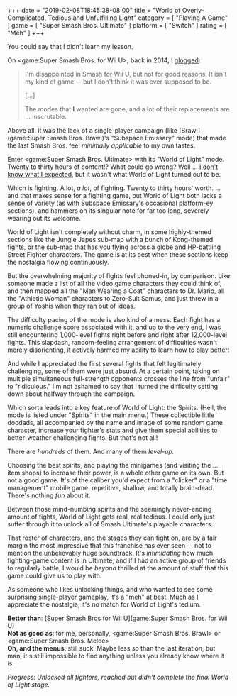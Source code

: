 +++
date = "2019-02-08T18:45:38-08:00"
title = "World of Overly-Complicated, Tedious and Unfulfilling Light"
category = [ "Playing A Game" ]
game = [ "Super Smash Bros. Ultimate" ]
platform = [ "Switch" ]
rating = [ "Meh" ]
+++

You could say that I didn't learn my lesson.

On <game:Super Smash Bros. for Wii U>, back in 2014, I [glogged]($SiteBaseURL$2014/12/18/sm4sh-super-smoursh-brothers/):

> I'm disappointed in Smash for Wii U, but not for good reasons. It isn't my kind of game -- but I don't think it was ever supposed to be.
>
> [...]
>
> The modes that <b>I</b> wanted are gone, and a lot of their replacements are ... inscrutable.

Above all, it was the lack of a single-player campaign (like [Brawl](game:Super Smash Bros. Brawl)'s "Subspace Emissary" mode) that made the last Smash Bros. feel <i>minimally applicable</i> to my own tastes.

Enter <game:Super Smash Bros. Ultimate> with its "World of Light" mode.  Twenty to thirty hours of content!?  What could go wrong?  Well ... <a href="https://knowyourmeme.com/memes/i-don-t-know-what-i-expected">I don't know what I expected</a>, but it wasn't what World of Light turned out to be.

Which is fighting.  A lot, <i>a lot</i>, of fighting.  Twenty to thirty hours' worth.  ... and that makes sense for a fighting game, but World of Light both lacks a sense of variety (as with Subspace Emissary's occasional platform-ey sections), and hammers on its singular note for far too long, severely wearing out its welcome.

World of Light isn't completely without charm, in some highly-themed sections like the Jungle Japes sub-map with a bunch of Kong-themed fights, or the sub-map that has you flying across a globe and HP-battling Street Fighter characters.  The game is at its best when these sections keep the nostalgia flowing continuously.

But the overwhelming majority of fights feel phoned-in, by comparison.  Like someone made a list of all the video game characters they could think of, and then mapped all the "Man Wearing a Coat" characters to Dr. Mario, all the "Athletic Woman" characters to Zero-Suit Samus, and just threw in a group of Yoshis when they ran out of ideas.

The difficulty pacing of the mode is also kind of a mess.  Each fight has a numeric challenge score associated with it, and up to the very end, I was still encountering 1,000-level fights right before and right after 12,000-level fights.  This slapdash, random-feeling arrangement of difficulties wasn't merely disorienting, it actively harmed my ability to learn how to play better!

And while I appreciated the first several fights that felt legitimately challenging, some of them were just absurd.  At a certain point, taking on multiple simultaneous full-strength opponents crosses the line from "unfair" to "ridiculous."  I'm not ashamed to say that I turned the difficulty setting down about halfway through the campaign.

Which sorta leads into a key feature of World of Light: the Spirits.  (Hell, the mode is listed under "Spirits" in the main menu.)  These collectible little doodads, all accompanied by the name and image of some random game character, increase your fighter's stats and give them special abilities to better-weather challenging fights.  But that's not all!

There are <i>hundreds</i> of them.  And many of them <i>level-up.</i>

Choosing the best spirits, and playing the minigames (and visiting the ... item shops) to increase their power, is a whole other game on its own.  But not a good game.  It's of the caliber you'd expect from a "clicker" or a "time management" mobile game: repetitive, shallow, and totally brain-dead.  There's nothing <i>fun</i> about it.

Between those mind-numbing spirits and the seemingly never-ending amount of fights, World of Light gets real, real tedious.  I could only just suffer through it to unlock all of Smash Ultimate's playable characters.

That roster of characters, and the stages they can fight on, are by a fair margin the most impressive that this franchise has ever seen -- not to mention the unbelievably huge soundtrack.  It's <i>intimidating</i> how much fighting-game content is in Ultimate, and if I had an active group of friends to regularly battle, I would be <i>beyond</i> thrilled at the amount of stuff that this game could give us to play with.

As someone who likes unlocking things, and who wanted to see some surprising single-player gameplay, it's a "meh" at best.  Much as I appreciate the nostalgia, it's no match for World of Light's tedium.

<b>Better than</b>: [Super Smash Bros for Wii U](game:Super Smash Bros. for Wii U)  
<b>Not as good as</b>: for me, personally, <game:Super Smash Bros. Brawl> or <game:Super Smash Bros. Melee>  
<b>Oh, and the menus</b>: still suck.  Maybe less so than the last iteration, but man, it's still impossible to find anything unless you already know where it is.

<i>Progress: Unlocked all fighters, reached but didn't complete the final World of Light stage.</i>

